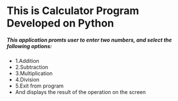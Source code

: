 # This is Calculator Program Developed on Python
##### This application promts user to enter two numbers, and select the following options:
- 1.Addition
- 2.Subtraction
- 3.Multiplication
- 4.Division
- 5.Exit from program
- And displays the result of the operation on the screen 
